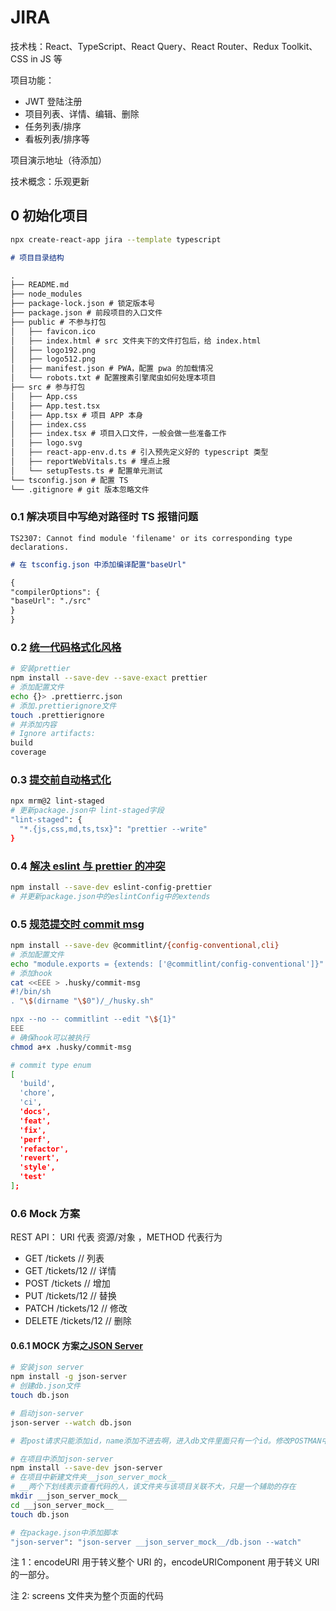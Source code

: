 # JIRA

技术栈：React、TypeScript、React Query、React Router、Redux Toolkit、CSS in JS 等

项目功能：

- JWT 登陆注册
- 项目列表、详情、编辑、删除
- 任务列表/排序
- 看板列表/排序等

项目演示地址（待添加）

技术概念：乐观更新

## 0 初始化项目

```bash
npx create-react-app jira --template typescript
```

```markdown
# 项目目录结构

.
├── README.md
├── node_modules
├── package-lock.json # 锁定版本号
├── package.json # 前段项目的入口文件
├── public # 不参与打包
│   ├── favicon.ico
│   ├── index.html # src 文件夹下的文件打包后，给 index.html
│   ├── logo192.png
│   ├── logo512.png
│   ├── manifest.json # PWA，配置 pwa 的加载情况
│   └── robots.txt # 配置搜素引擎爬虫如何处理本项目
├── src # 参与打包
│   ├── App.css
│   ├── App.test.tsx
│   ├── App.tsx # 项目 APP 本身
│   ├── index.css
│   ├── index.tsx # 项目入口文件，一般会做一些准备工作
│   ├── logo.svg
│   ├── react-app-env.d.ts # 引入预先定义好的 typescript 类型
│   ├── reportWebVitals.ts # 埋点上报
│   └── setupTests.ts # 配置单元测试
└── tsconfig.json # 配置 TS
└── .gitignore # git 版本忽略文件
```

### 0.1 解决项目中写绝对路径时 TS 报错问题

```
TS2307: Cannot find module 'filename' or its corresponding type declarations.
```

```md
# 在 tsconfig.json 中添加编译配置"baseUrl"

{
"compilerOptions": {
"baseUrl": "./src"
}
}
```

### 0.2 [统一代码格式化风格](https://www.prettier.cn/docs/install.html)

```bash
# 安装prettier
npm install --save-dev --save-exact prettier
# 添加配置文件
echo {}> .prettierrc.json
# 添加.prettierignore文件
touch .prettierignore
# 并添加内容
# Ignore artifacts:
build
coverage
```

### 0.3 [提交前自动格式化](https://www.prettier.cn/docs/precommit.html)

```bash
npx mrm@2 lint-staged
# 更新package.json中 lint-staged字段
"lint-staged": {
  "*.{js,css,md,ts,tsx}": "prettier --write"
}
```

### 0.4 [解决 eslint 与 prettier 的冲突](https://www.prettier.cn/docs/integrating-with-linters.html)

```bash
npm install --save-dev eslint-config-prettier
# 并更新package.json中的eslintConfig中的extends
```

### 0.5 [规范提交时 commit msg](https://github.com/conventional-changelog/commitlint#getting-started)

```bash
npm install --save-dev @commitlint/{config-conventional,cli}
# 添加配置文件
echo "module.exports = {extends: ['@commitlint/config-conventional']}" > commitlint.config.js
# 添加hook
cat <<EEE > .husky/commit-msg
#!/bin/sh
. "\$(dirname "\$0")/_/husky.sh"

npx --no -- commitlint --edit "\${1}"
EEE
# 确保hook可以被执行
chmod a+x .husky/commit-msg

# commit type enum
[
  'build',
  'chore',
  'ci',
  'docs',
  'feat',
  'fix',
  'perf',
  'refactor',
  'revert',
  'style',
  'test'
];
```

### 0.6 Mock 方案

REST API： URI 代表 资源/对象 ，METHOD 代表行为

- GET /tickets // 列表
- GET /tickets/12 // 详情
- POST /tickets // 增加
- PUT /tickets/12 // 替换
- PATCH /tickets/12 // 修改
- DELETE /tickets/12 // 删除

#### 0.6.1 MOCK 方案之[JSON Server](https://github.com/typicode/json-server#getting-started)

```bash
# 安装json server
npm install -g json-server
# 创建db.json文件
touch db.json

# 启动json-server
json-server --watch db.json

# 若post请求只能添加id，name添加不进去啊，进入db文件里面只有一个id。修改POSTMAN中Body中content-type设置成application/json

# 在项目中添加json-server
npm install --save-dev json-server
# 在项目中新建文件夹__json_server_mock__
# __两个下划线表示查看代码的人，该文件夹与该项目关联不大，只是一个辅助的存在
mkdir __json_server_mock__
cd __json_server_mock__
touch db.json

# 在package.json中添加脚本
"json-server": "json-server __json_server_mock__/db.json --watch"
```

注 1：encodeURI 用于转义整个 URI 的，encodeURIComponent 用于转义 URI 的一部分。

注 2: screens 文件夹为整个页面的代码

